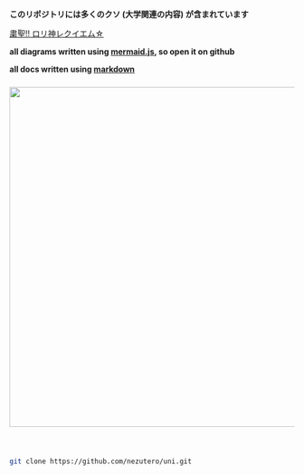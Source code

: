 **このリポジトリには多くのクソ (大学関連の内容) が含まれています**

[粛聖!! ロリ神レクイエム☆](https://www.youtube.com/watch?v=Ci_zad39Uhw)

**all diagrams written using [mermaid.js](https://mermaid.js.org/), so open it on github**

**all docs written using [markdown](https://www.markdownguide.org/)**

###

<div align="center">
    <img src="https://media.tenor.com/5i7e2H3mEWoAAAAC/sangatsu-no-lion-3gatsu-no-lion.gif" width="600px">
</div>

###

<br>

```sh
git clone https://github.com/nezutero/uni.git
```
